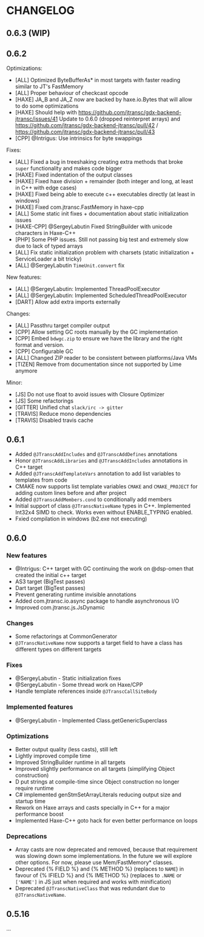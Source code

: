 # CHANGELOG

## 0.6.3 (WIP)

## 0.6.2

Optimizations:
- [ALL] Optimized ByteBufferAs* in most targets with faster reading similar to JT's FastMemory
- [ALL] Proper behaviour of checkcast opcode
- [HAXE] JA_B and JA_Z now are backed by haxe.io.Bytes that will allow to do some optimizations
- [HAXE] Should help with https://github.com/jtransc/gdx-backend-jtransc/issues/41 Update to 0.6.0 (dropped reinterpret arrays) and  https://github.com/jtransc/gdx-backend-jtransc/pull/42 / https://github.com/jtransc/gdx-backend-jtransc/pull/43
- [CPP] @Intrigus: Use intrinsics for byte swappings

Fixes:
- [ALL] Fixed a bug in treeshaking creating extra methods that broke `super` functionality and makes code bigger
- [HAXE] Fixed indentation of the output classes
- [HAXE] Fixed haxe division + remainder (both integer and long, at least in C++ with edge cases)
- [HAXE] Fixed being able to execute c++ executables directly (at least in windows)
- [HAXE] Fixed com.jtransc.FastMemory in haxe-cpp
- [ALL] Some static init fixes + documentation about static initialization issues
- [HAXE-CPP] @SergeyLabutin Fixed StringBuilder with unicode characters in Haxe-C++
- [PHP] Some PHP issues. Still not passing big test and extremely slow due to lack of typed arrays
- [ALL] Fix static initialization problem with charsets (static initialization + ServiceLoader a bit tricky)
- [ALL] @SergeyLabutin `TimeUnit.convert` fix

New features:
- [ALL] @SergeyLabutin: Implemented ThreadPoolExecutor
- [ALL] @SergeyLabutin: Implemented ScheduledThreadPoolExecutor
- [DART] Allow add extra imports externally

Changes:
- [ALL] Passthru target compiler output
- [CPP] Allow setting GC roots manually by the GC implementation
- [CPP] Embed `bdwgc.zip` to ensure we have the library and the right format and version.
- [CPP] Configurable GC
- [ALL] Changed ZIP reader to be consistent between platforms/Java VMs
- [TIZEN] Remove from documentation since not supported by Lime anymore

Minor:
- [JS] Do not use float to avoid issues with Closure Optimizer
- [JS] Some refactorings
- [GITTER] Unified chat `slack/irc -> gitter`
- [TRAVIS] Reduce mono dependencies
- [TRAVIS] Disabled travis cache


## 0.6.1

- Added `@JTranscAddIncludes` and `@JTranscAddDefines` annotations
- Honor `@JTranscAddLibraries` and `@JTranscAddIncludes` annotations in C++ target
- Added `@JTranscAddTemplateVars` annotation to add list variables to templates from code
- CMAKE now supports list template variables `CMAKE` and `CMAKE_PROJECT` for adding custom lines before and after project
- Added `@JTranscAddMembers.cond` to conditionally add members
- Initial support of class `@JTranscNativeName` types in C++. Implemented Int32x4 SIMD to check. Works even without ENABLE_TYPING enabled.
- Fxied compilation in windows (b2.exe not executing)

## 0.6.0

### New features
- @Intrigus: C++ target with GC continuing the work on @dsp-omen that created the initial c++ target
- AS3 target (BigTest passes)
- Dart target (BigTest passes)
- Prevent generating runtime invisible annotations
- Added com.jtransc.io.async package to handle asynchronous I/O
- Improved com.jtransc.js.JsDynamic

### Changes
- Some refactorings at CommonGenerator
- `@JTranscNativeName` now supports a target field to have a class has different types on different targets

### Fixes
- @SergeyLabutin - Static initialization fixes
- @SergeyLabutin - Some thread work on Haxe/CPP
- Handle template references inside `@JTranscCallSiteBody`

### Implemented features
- @SergeyLabutin - Implemented Class.getGenericSuperclass

### Optimizations
- Better output quality (less casts), still left
- Lightly improved compile time
- Improved StringBuilder runtime in all targets
- Improved slightly performance on all targets (simplifying Object construction)
- D put strings at compile-time since Object construction no longer require runtime
- C# implemented genStmSetArrayLiterals reducing output size and startup time
- Rework on Haxe arrays and casts specially in C++ for a major performance boost
- Implemented Haxe-C++ goto hack for even better performance on loops

### Deprecations
- Array casts are now deprecated and removed, because that requirement was slowing down some implementations. In the future we will explore other options. For now, please use Mem/FastMemory* classes.
- Deprecated {% FIELD %} and {% METHOD %} (replaces to `NAME`) in favour of {% IFIELD %} and {% IMETHOD %} (replaces to `.NAME` or `['NAME']` in JS just when required and works with minification)
- Deprecated `@JTranscNativeClass` that was redundant due to `@JTranscNativeName`.

## 0.5.16

...